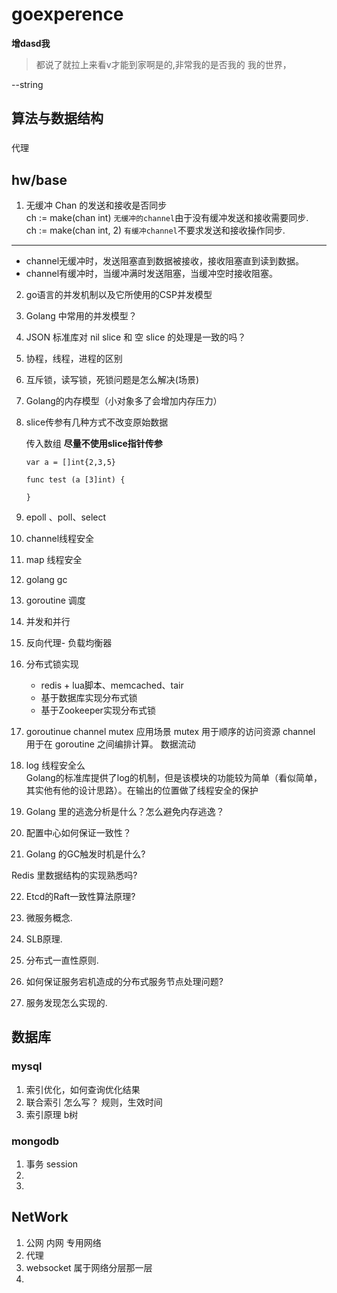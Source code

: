 # goexperence

**增dasd我**
>都说了就拉上来看v才能到家啊是的,非常我的是否我的 我的世界，


--string
## 算法与数据结构
### 
代理

## hw/base
1. 无缓冲 Chan 的发送和接收是否同步  
ch := make(chan int)    `无缓冲的channel`由于没有缓冲发送和接收需要同步.  
ch := make(chan int, 2) `有缓冲channel`不要求发送和接收操作同步.   

---
- channel无缓冲时，发送阻塞直到数据被接收，接收阻塞直到读到数据。
- channel有缓冲时，当缓冲满时发送阻塞，当缓冲空时接收阻塞。  
2. go语言的并发机制以及它所使用的CSP并发模型
3. Golang 中常用的并发模型？
4. JSON 标准库对 nil slice 和 空 slice 的处理是一致的吗？
5. 协程，线程，进程的区别
6. 互斥锁，读写锁，死锁问题是怎么解决(场景)
7. Golang的内存模型（小对象多了会增加内存压力）
8. slice传参有几种方式不改变原始数据

    传入数组 **尽量不使用slice指针传参**
    ```
    var a = []int{2,3,5}
    
    func test (a [3]int) {

    }
    ```
9.  epoll 、poll、select
10. channel线程安全
11. map 线程安全
12. golang gc
13. goroutine 调度
14. 并发和并行
15. 反向代理- 负载均衡器
16. 分布式锁实现
    - redis + lua脚本、memcached、tair
    - 基于数据库实现分布式锁
    - 基于Zookeeper实现分布式锁
17. goroutinue channel mutex 应用场景
    mutex 用于顺序的访问资源
    channel 用于在 goroutine 之间编排计算。
    数据流动
18. log 线程安全么  
    Golang的标准库提供了log的机制，但是该模块的功能较为简单（看似简单，其实他有他的设计思路）。在输出的位置做了线程安全的保护
19. Golang 里的逃逸分析是什么？怎么避免内存逃逸？

20. 配置中心如何保证一致性？

21. Golang 的GC触发时机是什么?

Redis 里数据结构的实现熟悉吗?

22. Etcd的Raft一致性算法原理?

23. 微服务概念.

24. SLB原理.

25. 分布式一直性原则.

26. 如何保证服务宕机造成的分布式服务节点处理问题?

27. 服务发现怎么实现的.


## 数据库
### mysql
1. 索引优化，如何查询优化结果
2. 联合索引 怎么写？ 规则，生效时间
3. 索引原理 b树

### mongodb
1. 事务 session
2. 
3. 
## NetWork
1. 公网 内网 专用网络
2. 代理
3. websocket 属于网络分层那一层
4. 
